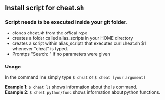 ## Install script for cheat.sh
### Script needs to be executed inside your git folder.
+ clones cheat.sh from the offical repo
+ creates a folder called alias_scripts in your HOME directory
+ creates a script within alias_scripts that executes curl cheat.sh $1 whenever "cheat" is typed. 
+ Promtps "Search: " if no parameters were given

### Usage
In the command line simply type `$ cheat` or `$ cheat [your argument]`   

**Example 1**: `$ cheat ls` shows information about the ls command.        
**Example 2**: `$ cheat python/func` shows information about python functions.
